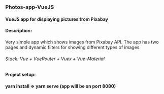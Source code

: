 ### Photos-app-VueJS

#### VueJS app for displaying pictures from Pixabay

#### Description:
  Very simple app which shows images from Pixabay API.
  The app has two pages and dynamic filters for showing different types of images
  
  ###### Stack: Vue + VueRouter + Vuex + Vue-Material

#### Project setup:
#### yarn install => yarn serve (app will be on port 8080)
